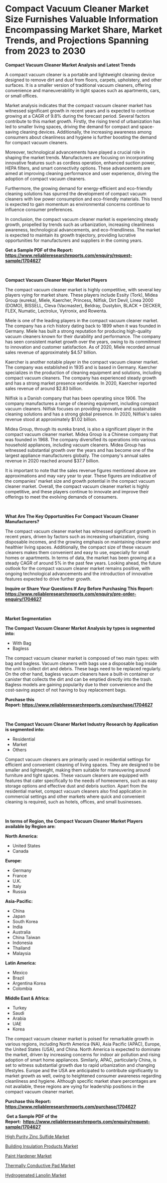 <p><h1>Compact Vacuum Cleaner Market Size Furnishes Valuable Information Encompassing Market Share, Market Trends, and Projections Spanning from 2023 to 2030</h1></p><p><strong>Compact Vacuum Cleaner Market Analysis and Latest Trends</strong></p>
<p><p>A compact vacuum cleaner is a portable and lightweight cleaning device designed to remove dirt and dust from floors, carpets, upholstery, and other surfaces. It is a smaller version of traditional vacuum cleaners, offering convenience and maneuverability in tight spaces such as apartments, cars, or small offices.</p><p>Market analysis indicates that the compact vacuum cleaner market has witnessed significant growth in recent years and is expected to continue growing at a CAGR of 9.8% during the forecast period. Several factors contribute to this market growth. Firstly, the rising trend of urbanization has led to smaller living spaces, driving the demand for compact and space-saving cleaning devices. Additionally, the increasing awareness among consumers about cleanliness and hygiene is further boosting the demand for compact vacuum cleaners.</p><p>Moreover, technological advancements have played a crucial role in shaping the market trends. Manufacturers are focusing on incorporating innovative features such as cordless operation, enhanced suction power, HEPA filters, and smart connectivity options. These advancements are aimed at improving cleaning performance and user experience, driving the adoption of compact vacuum cleaners.</p><p>Furthermore, the growing demand for energy-efficient and eco-friendly cleaning solutions has spurred the development of compact vacuum cleaners with low power consumption and eco-friendly materials. This trend is expected to gain momentum as environmental concerns continue to influence consumer preferences.</p><p>In conclusion, the compact vacuum cleaner market is experiencing steady growth, propelled by trends such as urbanization, increasing cleanliness awareness, technological advancements, and eco-friendliness. The market is expected to maintain its growth trajectory, providing lucrative opportunities for manufacturers and suppliers in the coming years.</p></p>
<p><strong>Get a Sample PDF of the Report:&nbsp; <a href="https://www.reliableresearchreports.com/enquiry/request-sample/1704627">https://www.reliableresearchreports.com/enquiry/request-sample/1704627</a></strong></p>
<p>&nbsp;</p>
<p><strong>Compact Vacuum Cleaner Major Market Players</strong></p>
<p><p>The compact vacuum cleaner market is highly competitive, with several key players vying for market share. These players include Essity (Tork), Midea Group (eureka), Miele, Kaercher, Princess, Nilfisk, Dirt Devil, Linea 2000 (DOMO), BISSELL, Cleva (Vacmaster), Beldray, Dustybin, BLACK + DECKER, FLEX, Numatic, Lectrolux, Vytronix, and Rowenta.</p><p>Miele is one of the leading players in the compact vacuum cleaner market. The company has a rich history dating back to 1899 when it was founded in Germany. Miele has built a strong reputation for producing high-quality vacuum cleaners known for their durability and performance. The company has seen consistent market growth over the years, owing to its commitment to innovation and customer satisfaction. As of 2020, Miele recorded annual sales revenue of approximately $4.57 billion.</p><p>Kaercher is another notable player in the compact vacuum cleaner market. The company was established in 1935 and is based in Germany. Kaercher specializes in the production of cleaning equipment and solutions, including compact vacuum cleaners. The company has experienced steady growth and has a strong market presence worldwide. In 2020, Kaercher reported sales revenue of around $2.83 billion.</p><p>Nilfisk is a Danish company that has been operating since 1906. The company manufactures a range of cleaning equipment, including compact vacuum cleaners. Nilfisk focuses on providing innovative and sustainable cleaning solutions and has a strong global presence. In 2020, Nilfisk's sales revenue stood at approximately $1.02 billion.</p><p>Midea Group, through its eureka brand, is also a significant player in the compact vacuum cleaner market. Midea Group is a Chinese company that was founded in 1968. The company diversified its operations into various household appliances, including vacuum cleaners. Midea Group has witnessed substantial growth over the years and has become one of the largest appliance manufacturers globally. The company's annual sales revenue in 2020 reached around $37.7 billion.</p><p>It is important to note that the sales revenue figures mentioned above are approximations and may vary year to year. These figures are indicative of the companies' market size and growth potential in the compact vacuum cleaner market. Overall, the compact vacuum cleaner market is highly competitive, and these players continue to innovate and improve their offerings to meet the evolving demands of consumers.</p></p>
<p>&nbsp;</p>
<p><strong>What Are The Key Opportunities For Compact Vacuum Cleaner Manufacturers?</strong></p>
<p><p>The compact vacuum cleaner market has witnessed significant growth in recent years, driven by factors such as increasing urbanization, rising disposable incomes, and the growing emphasis on maintaining cleaner and healthier living spaces. Additionally, the compact size of these vacuum cleaners makes them convenient and easy to use, especially for small homes or apartments. In terms of data, the market has been growing at a steady CAGR of around 5% in the past few years. Looking ahead, the future outlook for the compact vacuum cleaner market remains positive, with ongoing technological advancements and the introduction of innovative features expected to drive further growth.</p></p>
<p><strong>Inquire or Share Your Questions If Any Before Purchasing This Report: <a href="https://www.reliableresearchreports.com/enquiry/pre-order-enquiry/1704627">https://www.reliableresearchreports.com/enquiry/pre-order-enquiry/1704627</a></strong></p>
<p>&nbsp;</p>
<p><strong>Market Segmentation</strong></p>
<p><strong>The Compact Vacuum Cleaner Market Analysis by types is segmented into:</strong></p>
<p><ul><li>With Bag</li><li>Bagless</li></ul></p>
<p><p>The compact vacuum cleaner market is composed of two main types: with bag and bagless. Vacuum cleaners with bags use a disposable bag inside the unit to collect dirt and debris. These bags need to be replaced regularly. On the other hand, bagless vacuum cleaners have a built-in container or canister that collects the dirt and can be emptied directly into the trash. Bagless models are gaining popularity due to their convenience and the cost-saving aspect of not having to buy replacement bags.</p></p>
<p><strong>Purchase this Report:&nbsp;<a href="https://www.reliableresearchreports.com/purchase/1704627">https://www.reliableresearchreports.com/purchase/1704627</a></strong></p>
<p>&nbsp;</p>
<p><strong>The Compact Vacuum Cleaner Market Industry Research by Application is segmented into:</strong></p>
<p><ul><li>Residential</li><li>Market</li><li>Others</li></ul></p>
<p><p>Compact vacuum cleaners are primarily used in residential settings for efficient and convenient cleaning of living spaces. They are designed to be smaller and lightweight, making them suitable for maneuvering around furniture and tight spaces. These vacuum cleaners are equipped with features that cater specifically to the needs of homeowners, such as easy storage options and effective dust and debris suction. Apart from the residential market, compact vacuum cleaners also find application in commercial settings and other markets where quick and convenient cleaning is required, such as hotels, offices, and small businesses.</p></p>
<p>&nbsp;</p>
<p><strong>In terms of Region, the Compact Vacuum Cleaner Market Players available by Region are:</strong></p>
<p>
    <p> <strong> North America: </strong>
        <ul>
            <li>United States</li>
            <li>Canada</li>
        </ul>
        </p> 
    <p> <strong> Europe: </strong>
        <ul>
            <li>Germany</li>
            <li>France</li>
            <li>U.K.</li>
            <li>Italy</li>
            <li>Russia</li>
        </ul>
        </p> 
    <p> <strong> Asia-Pacific: </strong>
        <ul>
            <li>China</li>
            <li>Japan</li>
            <li>South Korea</li>
            <li>India</li>
            <li>Australia</li>
            <li>China Taiwan</li>
            <li>Indonesia</li>
            <li>Thailand</li>
            <li>Malaysia</li>
        </ul>
        </p> 
    <p> <strong> Latin America: </strong>
        <ul>
            <li>Mexico</li>
            <li>Brazil</li>
            <li>Argentina Korea</li>
            <li>Colombia</li>
        </ul>
        </p> 
    <p> <strong> Middle East & Africa: </strong>
        <ul>
            <li>Turkey</li>
            <li>Saudi</li>
            <li>Arabia</li>
            <li>UAE</li>
            <li>Korea</li>
        </ul>
    </p>
    </p>
<p><p>The compact vacuum cleaner market is poised for remarkable growth in various regions, including North America (NA), Asia Pacific (APAC), Europe, the United States (USA), and China. North America is expected to dominate the market, driven by increasing concerns for indoor air pollution and rising adoption of smart home appliances. Similarly, APAC, particularly China, is set to witness substantial growth due to rapid urbanization and changing lifestyles. Europe and the USA are anticipated to contribute significantly to market growth as well, owing to heightened consumer awareness regarding cleanliness and hygiene. Although specific market share percentages are not available, these regions are vying for leadership positions in the compact vacuum cleaner market.</p></p>
<p><strong>Purchase this Report: <a href="https://www.reliableresearchreports.com/purchase/1704627">https://www.reliableresearchreports.com/purchase/1704627</a></strong></p>
<p>&nbsp;<strong>Get a Sample PDF of the Report:&nbsp;&nbsp;<a href="https://www.reliableresearchreports.com/enquiry/request-sample/1704627">https://www.reliableresearchreports.com/enquiry/request-sample/1704627</a></strong></p>
<p><strong></strong></p>
<p><p><a href="https://medium.com/@beverlychen69/high-purity-zinc-sulfide-market-size-cagr-trends-2024-2030-9cae3b7d9bf2">High Purity Zinc Sulfide Market</a></p><p><a href="https://www.linkedin.com/pulse/building-insulation-products-market-challenges-opportunities-rezje/">Building Insulation Products Market</a></p><p><a href="https://medium.com/@rachelyoung56/paint-hardener-market-size-market-outlook-and-market-forecast-2023-to-2030-2e6a221fb35a">Paint Hardener Market</a></p><p><a href="https://www.linkedin.com/pulse/thermally-conductive-pad-market-size-growth-forecast-57bee/">Thermally Conductive Pad Market</a></p><p><a href="https://github.com/merzlyukov93/Market-Research-Report-List-1/blob/main/hydrogenated-lanolin-market.md">Hydrogenated Lanolin Market</a></p></p>